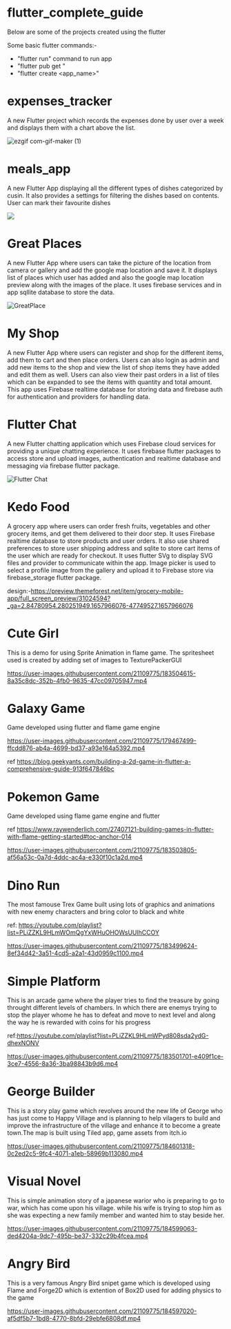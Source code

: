 # flutter_complete_guide

Below are some of the projects created using the flutter

Some basic flutter commands:-

- "flutter run" command to run app 
- "flutter pub get <lib name>"
- "flutter create <app_name>"

 # expenses_tracker

A new Flutter project which records the expenses done by user over a week and displays them with a chart above the list.

![ezgif com-gif-maker (1)](https://user-images.githubusercontent.com/21109775/171257132-55ab1a60-8386-4884-99a9-0520037a54d5.gif)

# meals_app

A new Flutter App displaying all the different types of dishes categorized by cusin. It also provides a settings for filtering the dishes based on contents.
User can mark their favourite dishes

![](https://github.com/vijeth11/UdemyMaxMillerFlutter/blob/main/meals_app/Meal%20App.gif)

# Great Places

A new Flutter App where users can take the picture of the location from camera or gallery and add the google map location and save it.
It displays list of places which user has added and also the google map location preview along with the images of the place. It uses firebase services
and in app sqllite database to store the data.

![GreatPlace](https://user-images.githubusercontent.com/21109775/179568613-0d169144-f083-498e-8330-dca69414bb2b.gif)


# My Shop 

A new Flutter App where users can register and shop for the different items, add them to cart and then place orders. Users can also login as admin 
and add new items to the shop and view the list of shop items they have added and edit them as well. Users can also view their past orders in a list of tiles \
which can be expanded to see the items with quantity and total amount. This app uses Firebase realtime database for storing data and firebase auth for authentication
and providers for handling data.

# Flutter Chat

A new Flutter chatting application which uses Firebase cloud services for providing a unique chatting experience.
It uses firebase flutter packages to access store and upload images, authentication and realtime database and messaging via firebase flutter package. 

![Flutter Chat](https://user-images.githubusercontent.com/21109775/179480502-4b0374bb-5d66-48a9-994d-26cbb93b4d52.gif)
 
 # Kedo Food
 
 A grocery app where users can order fresh fruits, vegetables and other grocery items, and get them delivered to their
 door step. It uses Firebase realtime database to store products and user orders. It also use shared preferences to store user shipping address
 and sqlite to store cart items of the user which are ready for checkout. It uses flutter SVg to display SVG files and provider to communicate 
 within the app. Image picker is used to select a profile image from the gallery and upload it to Firebase store via firebase_storage flutter package.
 
 design:-https://preview.themeforest.net/item/grocery-mobile-app/full_screen_preview/31024594?_ga=2.84780954.280251949.1657966076-47749527.1657966076

# Cute Girl 
 
This is a demo for using Sprite Animation in flame game. The spritesheet used is created by adding set of images to TexturePackerGUI

https://user-images.githubusercontent.com/21109775/183504615-8a35c8dc-352b-4fb0-9635-47cc09705947.mp4
 
# Galaxy Game

Game developed using flutter and flame game engine 

https://user-images.githubusercontent.com/21109775/179467499-ffcdd876-ab4a-4699-bd37-a93e164a5392.mp4

 ref https://blog.geekyants.com/building-a-2d-game-in-flutter-a-comprehensive-guide-913f647846bc
 
# Pokemon Game
 Game developed using flame game engine and flutter
 
 ref https://www.raywenderlich.com/27407121-building-games-in-flutter-with-flame-getting-started#toc-anchor-014 
 
 https://user-images.githubusercontent.com/21109775/183503805-af56a53c-0a7d-4ddc-ac4a-e330f10c1a2d.mp4

# Dino Run
 The most famouse Trex Game built using lots of graphics and animations with new enemy characters and bring color to black and white
 
 ref: https://youtube.com/playlist?list=PLiZZKL9HLmWOmQgYxWHuOHOWsUUlhCCOY
 
 https://user-images.githubusercontent.com/21109775/183499624-8ef34d42-3a51-4cd5-a2a1-43d0959c1100.mp4

# Simple Platform
 This is an arcade game where the player tries to find the treasure by going throught different levels of chambers. In which there are enemys
 trying to stop the player whome he has to defeat and move to next level and along the way he is rewarded with coins for his progress
 
 ref:https://youtube.com/playlist?list=PLiZZKL9HLmWPyd808sda2ydG-dhexNONV
 
 https://user-images.githubusercontent.com/21109775/183501701-e409f1ce-3ce7-4556-8a36-3ba98843b9d6.mp4
 
# George Builder
  
 This is a story play game which revolves around the new life of George who has just come to Happy Village and is planning to help vilagers to build and 
 improve the infrastructure of the village and enhance it to become a greate town.The map is built using Tiled app, game assets from itch.io
 
 https://user-images.githubusercontent.com/21109775/184601318-0c2ed2c5-9fc4-4071-a1eb-58969b113080.mp4
 
# Visual Novel
 
 This is simple animation story of a japanese warior who is preparing to go to war, which has come upon his village. while his wife is trying to stop
 him as she was expecting a new family member and wanted him to stay beside her. 

 https://user-images.githubusercontent.com/21109775/184599063-ded4204a-9dc7-495b-be37-332c29b4fcea.mp4
 
# Angry Bird
  
  This is a very famous Angry Bird snipet game which is developed using Flame and Forge2D which is extention of Box2D used for adding physics to the game

  https://user-images.githubusercontent.com/21109775/184597020-af5df5b7-1bd8-4770-8bfd-29ebfe6808df.mp4


